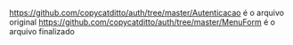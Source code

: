https://github.com/copycatditto/auth/tree/master/Autenticacao é o arquivo original
https://github.com/copycatditto/auth/tree/master/MenuForm é o arquivo finalizado
